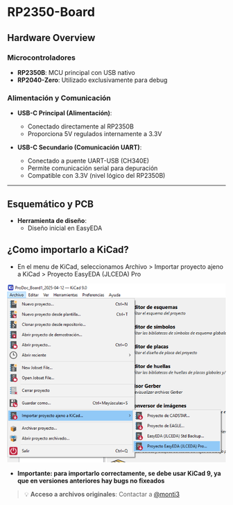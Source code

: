 # RP2350-Board

## Hardware Overview

### Microcontroladores
- **RP2350B**: MCU principal con USB nativo
- **RP2040-Zero**: Utilizado exclusivamente para debug 

### Alimentación y Comunicación
- **USB-C Principal (Alimentación)**:
  - Conectado directamente al RP2350B
  - Proporciona 5V regulados internamente a 3.3V

- **USB-C Secundario (Comunicación UART)**:
  - Conectado a puente UART-USB (CH340E)
  - Permite comunicación serial para depuración
  - Compatible con 3.3V (nivel lógico del RP2350B)

---

## Esquemático y PCB
- **Herramienta de diseño**:
  - Diseño inicial en EasyEDA
 
## ¿Como importarlo a KiCad? 
  - En el menu de KiCad, seleccionamos Archivo > Importar proyecto ajeno a KiCad > Proyecto EasyEDA (JLCEDA) Pro
   <p align="center">
  <img src="images/image.png" alt="Descripción de la imagen" width="600"/>
</p>

  - **Importante: para importarlo correctamente, se debe usar KiCad 9, ya que en versiones anteriores hay bugs no fixeados**

    
> :bulb: **Acceso a archivos originales**: Contactar a [@monti3](https://github.com/monti3)

